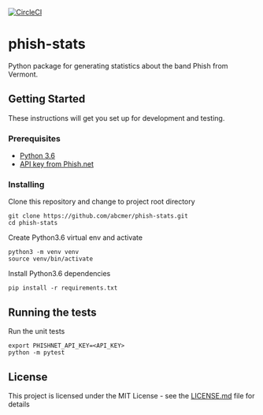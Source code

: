 [![CircleCI](https://circleci.com/gh/abcmer/phish-stats.svg?style=svg)](https://circleci.com/gh/abcmer/phish-stats)

# phish-stats

Python package for generating statistics about the band Phish from Vermont.

## Getting Started

These instructions will get you set up for development and testing.

### Prerequisites

- [Python 3.6](https://www.python.org/downloads/release/python-360/)
- [API key from Phish.net](http://api.phish.net/keys/)

### Installing

Clone this repository and change to project root directory

```
git clone https://github.com/abcmer/phish-stats.git
cd phish-stats
```

Create Python3.6 virtual env and activate

```
python3 -m venv venv
source venv/bin/activate
```

Install Python3.6 dependencies

```
pip install -r requirements.txt
```

## Running the tests

Run the unit tests

```
export PHISHNET_API_KEY=<API_KEY>
python -m pytest
```

## License

This project is licensed under the MIT License - see the [LICENSE.md](LICENSE.md) file for details
